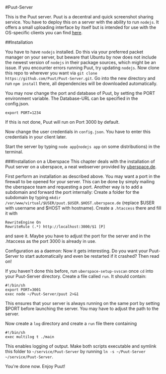 #Puut-Server

This is the Puut server. Puut is a decentral and quick screenshot sharing service. You have to deploy this on a server with the ability to run `nodejs`. It offers a small uploading interface by itself but is intended for use with the OS-specific clients you can find [here](https://github.com/Puut).

##Installation

You have to have `nodejs` installed. Do this via your preferred packet manager on your server, but beware that Ubuntu by now does not include the newest version of `nodejs` in their package sources, which might be an issue. If you encounter errors running Puut, try updating `nodejs`.
Now clone this repo to wherever you want via `git clone https://github.com/Puut/Puut-Server.git`. Go into the new directory and run `npm install` there, all dependencies will be downloaded automatically. 

You may now change the port and database of Puut, by setting the PORT environment variable. The Database-URL can be specified in the config.json.

	export PORT=1234

If this is not done, Puut will run on Port 3000 by default.

Now change the user credentials in `config.json`. You have to enter this credentials in your client later.

Start the server by typing `node app`(`nodejs app` on some distributions) in the terminal.

###Installation on a Uberspace
This chapter deals with the installation of Puut server on a uberspace, a neat webserver provided by [uberspace.de](https://uberspace.de/).

First perform an installation as described above. You may want a port in the firewall to be opened for your server. This can be done by simply mailing the uberspace team and requesting a port.
Another way is to add a subdomain and forward the port internally:
Create a folder for the subdomain by typing `mkdir /var/www/virtual/$USER/puut.$USER.$HOST.uberspace.de` (replace $USER with username and $HOST with hostname).
Create a `.htaccess` there and fill it with 

	RewriteEngine On
	RewriteRule (.*) http://localhost:3000/$1 [P]
and save it. Maybe you have to adjust the port for the server and in the .htaccess as the port 3000 is already in use.

Configuration as a daemon:
Now it gets interesting. Do you want your Puut-Server to start automatically and even be restarted if it crashed? Then read on!

If you haven't done this before, run `uberspace-setup-svscan` once
`cd` into your Puut-Server directory. Create a file called `run`. It should contain:

	#!/bin/sh
	export PORT=3001
	exec node ~/Puut-Server/puut 2>&1
This ensures that your server is always running on the same port by setting $PORT before launching the server. You may have to adjust the path to the server.

Now create a `log` directory and create a `run` file there containing

	#!/bin/sh
	exec multilog t ./main
This enables logging of output.
Make both scripts executable and symlink this folder to `~/service/Puut-Server` by running `ln -s ~/Puut-Server ~/service/Puut-Server`.

You're done now. Enjoy Puut!

